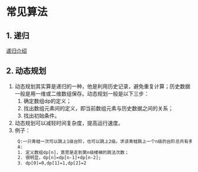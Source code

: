 # 常见算法
## 1. 递归
[递归介绍](https://mp.weixin.qq.com/s/mJ_jZZoak7uhItNgnfmZvQ)

## 2. 动态规划
1. 动态规划其实算是递归的一种，他是利用历史记录，避免重复计算；历史数据一般是用一维或二维数组保存。动态规划一般是以下三步：
   1. 确定数组dp的定义；
   2. 找出数组元素间的定义，即当前数组元素与历史数据之间的关系；
   3. 找出初始条件。
2. 动态规划可以减轻时间复杂度，提高运行速度。
3. 例子：
   ```txt
    Q:一只青蛙一次可以跳上1级台阶，也可以跳上2级。求该青蛙跳上一个n级的台阶总共有多少种跳法。
    A:
    1. 定义数组dp[n]，意思是走到第n级楼梯的跳法次数；
    2. 很明显，dp[n]=dp[n-1]+dp[n-2];
    3. dp[0]=0,dp[1]=1,dp[2]=2
   ```